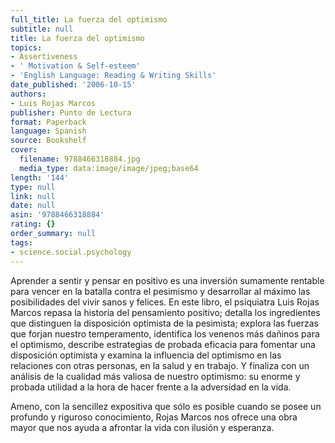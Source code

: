 ```yaml
---
full_title: La fuerza del optimismo
subtitle: null
title: La fuerza del optimismo
topics:
- Assertiveness
- ' Motivation & Self-esteem'
- 'English Language: Reading & Writing Skills'
date_published: '2006-10-15'
authors:
- Luis Rojas Marcos
publisher: Punto de Lectura
format: Paperback
language: Spanish
source: Bookshelf
cover:
  filename: 9788466318884.jpg
  media_type: data:image/image/jpeg;base64
length: '144'
type: null
link: null
date: null
asin: '9788466318884'
rating: {}
order_summary: null
tags:
- science.social.psychology
---
```

Aprender a sentir y pensar en positivo es una inversión sumamente rentable para vencer en la batalla contra el pesimismo y desarrollar al máximo las posibilidades del vivir sanos y felices. En este libro, el psiquiatra Luis Rojas Marcos repasa la historia del pensamiento positivo; detalla los ingredientes que distinguen la disposición optimista de la pesimista; explora las fuerzas que forjan nuestro temperamento, identifica los venenos más dañinos para el optimismo, describe estrategias de probada eficacia para fomentar una disposición optimista y examina la influencia del optimismo en las relaciones con otras personas, en la salud y en trabajo. Y finaliza con un análisis de la cualidad más valiosa de nuestro optimismo: su enorme y probada utilidad a la hora de hacer frente a la adversidad en la vida.

Ameno, con la sencillez expositiva que sólo es posible cuando se posee un profundo y riguroso conocimiento, Rojas Marcos nos ofrece una obra mayor que nos ayuda a afrontar la vida con ilusión y esperanza.
